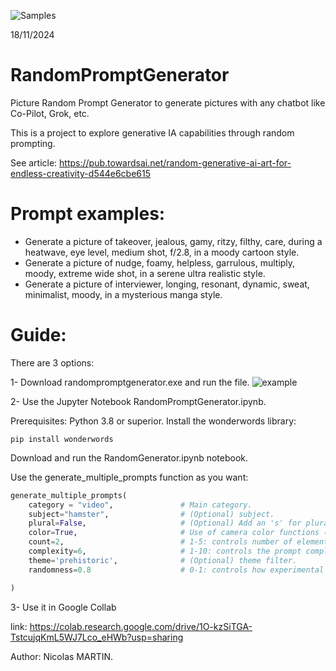 
![Samples](https://github.com/user-attachments/assets/a77722c3-e638-4312-bc16-291fe7ae0fb1)

18/11/2024

# RandomPromptGenerator
Picture Random Prompt Generator to generate pictures with any chatbot like Co-Pilot, Grok, etc.

This is a project to explore generative IA capabilities through random prompting.

See article: https://pub.towardsai.net/random-generative-ai-art-for-endless-creativity-d544e6cbe615 

# Prompt examples:
- Generate a picture of takeover, jealous, gamy, ritzy, filthy, care, during a heatwave, eye level, medium shot, f/2.8, in a moody cartoon style.
- Generate a picture of nudge, foamy, helpless, garrulous, multiply, moody, extreme wide shot, in a serene ultra realistic style.
- Generate a picture of interviewer, longing, resonant, dynamic, sweat, minimalist, moody, in a mysterious manga style.

# Guide:
There are 3 options:

1- Download randompromptgenerator.exe and run the file.
![example](https://github.com/user-attachments/assets/8e03498b-b9dc-402c-a698-b5ccbb10ad9e)


2- Use the Jupyter Notebook RandomPromptGenerator.ipynb.

Prerequisites: Python 3.8 or superior.
Install the wonderwords library:
```
pip install wonderwords
```

Download and run the RandomGenerator.ipynb notebook.

Use the generate_multiple_prompts function as you want:

```python
generate_multiple_prompts(
    category = "video",               # Main category.
    subject="hamster",                # (Optional) subject.
    plural=False,                     # (Optional) Add an 's' for plural subjects.
    color=True,                       # Use of camera color functions (black and white, sepia, etc.).
    count=2,                          # 1-5: controls number of elements.
    complexity=6,                     # 1-10: controls the prompt complexity (with different features)
    theme='prehistoric',              # (Optional) theme filter.
    randomness=0.8                    # 0-1: controls how experimental combinations can be

)
```



3- Use it in Google Collab 

link: https://colab.research.google.com/drive/1O-kzSiTGA-TstcujqKmL5WJ7Lco_eHWb?usp=sharing 

Author: Nicolas MARTIN.
